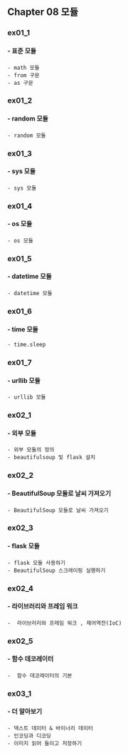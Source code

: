## Chapter 08 모듈

### ex01_1
#### - 표준 모듈
    - math 모듈
    - from 구문 
    - as 구문 

### ex01_2
#### - random 모듈
    - random 모듈

### ex01_3
#### - sys 모듈
    - sys 모듈

### ex01_4
#### - os 모듈
    - os 모듈

### ex01_5
#### - datetime 모듈
    - datetime 모듈

### ex01_6
#### - time 모듈
    - time.sleep

### ex01_7
#### - urllib 모듈
    - urllib 모듈

### ex02_1
#### - 외부 모듈
    - 외부 모듈의 정의
    - beautifulsoup 및 flask 설치 

### ex02_2
#### - BeautifulSoup 모듈로 날씨 가져오기 
    - BeautifulSoup 모듈로 날씨 가져오기 

### ex02_3
#### - flask 모듈 
    - flask 모듈 사용하기 
    - BeautifulSoup 스크레이핑 실행하기

### ex02_4
#### - 라이브러리와 프레임 워크 
    -  라이브러리와 프레임 워크 , 제어역전(IoC)

### ex02_5
#### - 함수 데코레이터 
    -  함수 데코레이터의 기본

### ex03_1
#### - 더 알아보기 
    - 덱스트 데이터 & 바이너리 데이터 
    - 인코딩과 디코딩
    - 이미지 읽어 들이고 저장하기